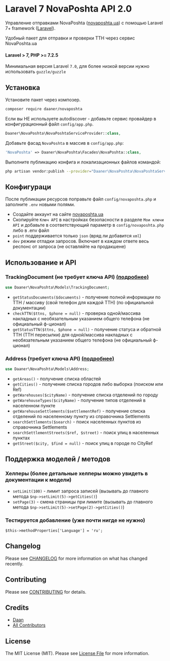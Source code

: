# Laravel 7 NovaPoshta API 2.0

Управление отправками NovaPoshta ([novaposhta.ua](https://novaposhta.ua/)) с помощью Laravel 7+ framework ([Laravel](https://laravel.com)).

Удобный пакет для отправки и проверки ТТН через сервис NovaPoshta.ua


#### Laravel > 7, PHP >= 7.2.5
Минимальная версия Laravel `7.0`, для более низкой версии нужно использовать `guzzle/guzzle`


## Установка
Установите пакет через композер.

``` bash
composer require daaner/novaposhta
```


Если вы НЕ используете autodiscover - добавьте сервис провайдер в конфигурационный файл `config/app.php`.

```php
Daaner\NovaPoshta\NovaPoshtaServiceProvider::class,
```


Добавьте фасад `NovaPoshta` в массив в `config/app.php`:

```php
'NovaPoshta' => Daaner\NovaPoshta\Facades\NovaPoshta::class,
```


Выполните публикацию конфига и локализационных файлов командой:

``` bash
php artisan vendor:publish --provider="Daaner\NovaPoshta\NovaPoshtaServiceProvider"
```

## Конфигураци

После публикации ресурсов поправьте файл `config/novaposhta.php` и заполните `.env` новыми полями.

- Создайте аккаунт на сайте [novaposhta.ua](https://novaposhta.ua)
- Скопируйте `Ключ API` в настройках безопасности в разделе `Мои ключи API` и добавьте в соответствующий параметр в `config/novaposhta.php` либо в .env файл
- `point` поддерживается только `json` (вряд ли добавится `xml`)
- `dev` режим отладки запросов. Включает в каждом ответе весь респонс от запроса (не оставляйте на продакшене)



## Использование и API
### TrackingDocument (не требует ключа API) [(подробнее)](/docs/TrackingDocument.md)
```php
use Daaner\NovaPoshta\Models\TrackingDocument;
```
- `getStatusDocuments($documents)` - получение полной информации по ТТН / массиву (свой телефон для каждой ТТН) (по официальной документации)
- `checkTTN($ttns, $phone = null)` - проверка одной/массива накладных с необязательным указанием общего телефона (не официальный ф-ционал)
- `getStatusTTN($ttns, $phone = null)` - получение статуса и обратной ТТН (ТТН пересылки) для одной/массива накладных с необязательным указанием общего телефона (не официальный ф-ционал)


### Address (требует ключа API) [(подробнее)](./docs/Address.md)
```php
use Daaner\NovaPoshta\Models\Address;
```
- `getAreas()` - получение списка областей
- `getCities()` - получение списка городов либо выборка (поиском или Ref)
- `getWarehouses($cityName)` - получение списка отделений по городу
- `getWarehouseTypes($cityName)` - получение типов отделений в населенном пункте
- `getWarehouseSettlements($settlementRef)` - получение списка отделений по населенному пункту из справочника Settlements
- `searchSettlements($search)` - поиск населенных пунктов из справочника Settlements
- `searchSettlementStreets($ref, $street)` - поиск улиц в населенных пунктах
- `getStreet($city, $find = null)` - поиск улиц в городе по CityRef






## Поддержка моделей / методов
### Хелперы (более детальные хелперы можно увидеть в документации к модели)
- `setLimit(100)` - лимит запроса записей (вызывать до главного метода `$np->setLimit(5)->getCities()`)
- `setPage(3)` - смена страницы при лимите (вызывать до главного метода `$np->setLimit(5)->setPage(2)->getCities()`)



### Тестируется добавление (уже почти нигде не нужно)
`$this->methodProperties['Language'] = 'ru';`


## Changelog
Please see [CHANGELOG](CHANGELOG.md) for more information on what has changed recently.


## Contributing
Please see [CONTRIBUTING](CONTRIBUTING.md) for details.


## Credits
- [Daan](https://github.com/daaner)
- [All Contributors](../../contributors)

## License

The MIT License (MIT). Please see [License File](LICENSE.md) for more information.
